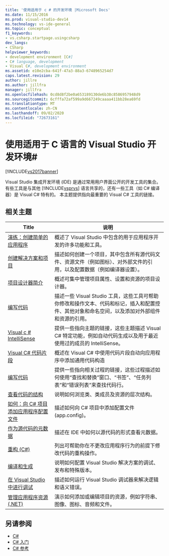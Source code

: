 ```yaml
---
title: '使用适用于 c # 的开发环境 |Microsoft Docs'
ms.date: 11/15/2016
ms.prod: visual-studio-dev14
ms.technology: vs-ide-general
ms.topic: conceptual
f1_keywords:
- vs.csharp.startpage.usingcsharp
dev_langs:
- CSharp
helpviewer_keywords:
- development environment [C#]
- C# language, development
- Visual C#, development environment
ms.assetid: e10e2cba-641f-47a3-88a3-6748965254d7
caps.latest.revision: 29
author: jillre
ms.author: jillfra
manager: jillfra
ms.openlocfilehash: 0cd8d8f2be0a653189130de6b38c8586957948d9
ms.sourcegitcommit: 6cfffa72af599a9d667249caaaa411bb28ea69fd
ms.translationtype: MT
ms.contentlocale: zh-CN
ms.lasthandoff: 09/02/2020
ms.locfileid: "72673161"
---
```

# <a name="using-the-visual-studio-development-environment-for-c"></a>使用适用于 C 语言的 Visual Studio 开发环境\#

[!INCLUDE[vs2017banner](../includes/vs2017banner.md)]

Visual Studio 集成开发环境 (IDE) 是通过常用用户界面公开的开发工具的集合。 有些工具是与其他 [!INCLUDE[vsprvs](../includes/vsprvs-md.md)] 语言共享的，还有一些工具（如 C# 编译器）是 Visual C# 特有的。 本主题提供指向最重要的 Visual C# 工具的链接。

## <a name="related-topics"></a>相关主题

|Title|说明|
|-----------|-----------------|
|[演练：创建简单的应用程序](../ide/walkthrough-create-a-simple-application-with-visual-csharp-or-visual-basic.md)|概述了 Visual Studio 中包含的用于应用程序开发的许多功能和工具。|
|[创建解决方案和项目](../ide/creating-solutions-and-projects.md)|描述如何创建一个项目，其中包含所有源代码文件、资源文件（例如图标）、对外部文件的引用，以及配置数据（例如编译器设置）。|
|[项目设计器简介](https://msdn.microsoft.com/898dd854-c98d-430c-ba1b-a913ce3c73d7)|概述可集中管理项目属性、设置和资源的项目设计器。|
|[编写代码](../ide/writing-code-in-the-code-and-text-editor.md)|描述一些 Visual Studio 工具，这些工具可帮助你修改和操作文本、代码和标记，插入和配置控件、其他对象和命名空间，以及添加对外部组件和资源的引用。|
|[Visual c # IntelliSense](../ide/visual-csharp-intellisense.md)|提供一些指向主题的链接，这些主题描述 Visual C# 特定功能，例如自动代码生成以及用于最近使用过的成员的 IntelliSense。|
|[Visual C# 代码片段](../ide/visual-csharp-code-snippets.md)|概述在 Visual C# 中使用代码片段自动向应用程序中添加通用代码构造|
|[编写代码](../ide/writing-code-in-the-code-and-text-editor.md)|提供一些指向相关过程的链接，这些过程描述如何使用“查找和替换”窗口、“书签”、“任务列表”和“错误列表”来查找代码行。|
|[查看代码的结构](../ide/viewing-the-structure-of-code.md)|说明如何浏览类、类成员及资源的层次结构。|
|[如何：向 C# 项目添加应用程序配置文件](../csharp-ide/how-to-add-an-application-configuration-file-to-a-csharp-project.md)|描述如何向 C# 项目中添加配置文件 (app.config)。|
|[作为源代码的元数据](../csharp-ide/metadata-as-source.md)|描述在 IDE 中如何以源代码的形式查看元数据。|
|[重构 (C#)](../csharp-ide/refactoring-csharp.md)|列出可帮助你在不更改应用程序行为的前提下修改代码的重构操作。|
|[编译和生成](../ide/compiling-and-building-in-visual-studio.md)|说明如何配置 Visual Studio 解决方案的调试、发布和特殊版本。|
|[在 Visual Studio 中进行调试](../debugger/debugging-in-visual-studio.md)|描述如何运行 Visual Studio 调试器来解决逻辑和语义错误。|
|[管理应用程序资源 (.NET)](../ide/managing-application-resources-dotnet.md)|演示如何添加或编辑项目的资源，例如字符串、图像、图标、音频和文件。|

## <a name="see-also"></a>另请参阅

- [C#](https://msdn.microsoft.com/library/7f4f8103-7068-4f1d-92c7-3c4519b6edbc)
- [C# 入门](https://msdn.microsoft.com/library/d6ec050f-3956-4737-8030-a4fa3521d29f)
- [C# 参考](https://msdn.microsoft.com/library/06de3167-c16c-4e1a-b3c5-c27841d4569a)